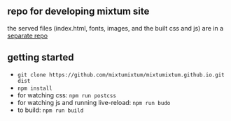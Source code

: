 ## repo for developing mixtum site

the served files (index.html, fonts, images, and the built css and js) are in a [separate repo](https://github.com/mixtumixtum/mixtumixtum.github.io)

## getting started
- `git clone https://github.com/mixtumixtum/mixtumixtum.github.io.git dist`
- `npm install`
- for watching css: `npm run postcss`
- for watching js and running live-reload: `npm run budo`
- to build: `npm run build`
